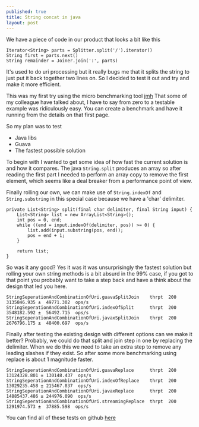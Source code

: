 ```yaml
---
published: true
title: String concat in java
layout: post
---
```

We have a piece of code in our product that looks a bit like this

    Iterator<String> parts = Splitter.split('/').iterator()
    String first = parts.next()
    String remainder = Joiner.join(':', parts)

It's used to do uri processing but it really bugs me that it splits the string to just put it back together two lines on. So I decided to test it out and try and make it more efficient.

This was my first try using the micro benchmarking tool [jmh](http://openjdk.java.net/projects/code-tools/jmh/) That some of my colleague have talked about, I have to say from zero to a testable example was ridiculously easy. You can create a benchmark and have it running from the details on that first page.

So my plan was to test 
* Java libs
* Guava
* The fastest possible solution

To begin with I wanted to get some idea of how fast the current solution is and how it compares. The java `String.split` produces an array so after reading the first part I needed to perform an array copy to remove the first element, which seems like a deal breaker from a performance point of view.

Finally rolling our own, we can make use of `String.indexOf` and `String.substring` in this special case because we have a 'char' delimiter. 

    private List<String> split(final char delimiter, final String input) {
        List<String> list = new ArrayList<String>();
        int pos = 0, end;
        while ((end = input.indexOf(delimiter, pos)) >= 0) {
            list.add(input.substring(pos, end));
            pos = end + 1;
        }

        return list;
    }


So was it any good? Yes it was it was unsurprisingly the fastest solution but rolling your own string methods is a bit absurd in the 99% case, if you got to that point you probably want to take a step back and have a think about the design that led you here.

    StringSeperationAndCombinationOfUri.guavaSplitJoin    thrpt  200   3135846.935 ±  49771.302  ops/s
    StringSeperationAndCombinationOfUri.indexOfSplit      thrpt  200   3548182.592 ±  56492.715  ops/s
    StringSeperationAndCombinationOfUri.javaxSplitJoin    thrpt  200   2676796.175 ±  48400.697  ops/s

Finally after testing the existing design with different options can we make it better? Probably, we could do that split and join step in one by replacing the delimiter. When we do this we need to take an extra step to remove any leading slashes if they exist. So after some more benchmarking using replace is about 1 magnitude faster.

    StringSeperationAndCombinationOfUri.guavaReplace      thrpt  200  13124328.801 ± 130148.437  ops/s
    StringSeperationAndCombinationOfUri.indexOfReplace    thrpt  200  13029235.458 ± 215467.837  ops/s
    StringSeperationAndCombinationOfUri.javaxReplace      thrpt  200  14885437.486 ± 244976.090  ops/s
    StringSeperationAndCombinationOfUri.streamingReplace  thrpt  200   1291974.573 ±  37885.598  ops/s

You can find all of these tests on github [here](https://github.com/set321go/benchmark/blob/master/src/main/java/org/sample/StringSeperationAndCombinationOfUri.java)